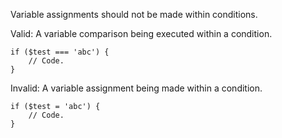 Variable assignments should not be made within conditions.

Valid: A variable comparison being executed within a condition.
```
if ($test === 'abc') {
    // Code.
}
```

Invalid: A variable assignment being made within a condition.
```
if ($test = 'abc') {
    // Code.
}
```
